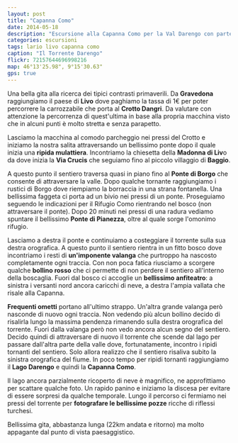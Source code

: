 ```yaml
---
layout: post
title: "Capanna Como"
date: 2014-05-18
description: "Escursione alla Capanna Como per la Val Darengo con partenza dal Crotto Dangri"
categories: escursioni
tags: lario livo capanna como
caption: "Il Torrente Darengo"
flickr: 72157644696998216
map: 46°13'25.98", 9°15'30.63"
gps: true
---
```


Una bella gita alla ricerca dei tipici contrasti primaverili. Da **Gravedona** raggiungiamo il paese di **Livo** dove paghiamo la tassa di 1€ per poter percorrere la carrozzabile che porta al **Crotto Dangri**. Da valutare con attenzione la percorrenza di quest'ultima in base alla propria macchina visto che in alcuni punti è molto stretta e senza parapetto.

Lasciamo la macchina al comodo parcheggio nei pressi del Crotto e iniziamo la nostra salita attraversando un bellissimo ponte dopo il quale inizia una **ripida mulattiera**. Incontriamo la chiesetta della **Madonna di Liv**o da dove inizia la **Via Crucis** che seguiamo fino al piccolo villaggio di **Baggio**.

A questo punto il sentiero traversa quasi in piano fino al **Ponte di Borgo** che consente di attraversare la valle. Dopo qualche tornante raggiungiamo i rustici di Borgo dove riempiamo la borraccia in una strana fontanella. Una bellissima faggeta ci porta ad un bivio nei pressi di un ponte. Proseguiamo seguendo le indicazioni per il Rifugio Como rientrando nel bosco (non attraversare il ponte). Dopo 20 minuti nei pressi di una radura vediamo spuntare il bellissimo **Ponte di Pianezza**, oltre al quale sorge l'omonimo rifugio.

Lasciamo a destra il ponte e continuiamo a costeggiare il torrente sulla sua destra orografica. A questo punto il sentiero rientra in un fitto bosco dove incontriamo i resti di **un'imponente valanga** che purtroppo ha nascosto completamente ogni traccia. Con non poca fatica riusciamo a scorgere qualche **bollino rosso** che ci permette di non perdere il sentiero all'interno della boscaglia. Fuori dal bosco ci accoglie un **bellissimo anfiteatro**: a sinistra i versanti nord ancora caricchi di neve, a destra l'ampia vallata che risale alla Capanna.

**Frequenti ometti** portano all'ultimo strappo. Un'altra grande valanga però nasconde di nuovo ogni traccia. Non vedendo più alcun bollino decido di risalirla lungo la massima pendenza rimanendo sulla destra orografica del torrente. Fuori dalla valanga però non vedo ancora alcun segno del sentiero. Decido quindi di attraversare di nuovo  il torrente che scende dal lago per passare dall'altra parte della valle dove, fortunatamente, incontro i ripidi tornanti del sentiero. Solo allora realizzo che il sentiero risaliva subito la sinistra orografica del fiume. In poco tempo per ripidi tornanti raggiungiamo il **Lago Darengo** e quindi la **Capanna Como**.

Il lago ancora parzialmente ricoperto di neve è magnifico, ne approfittiamo per scattare qualche foto. Un rapido panino e iniziamo la discesa per evitare di essere sorpresi da qualche temporale. Lungo il percorso ci fermiamo nei pressi del torrente per **fotografare le bellissime pozze** ricche di riflessi turchesi.

Bellissima gita, abbastanza lunga (22km andata e ritorno) ma molto appagante dal punto di vista paesaggistico. 

